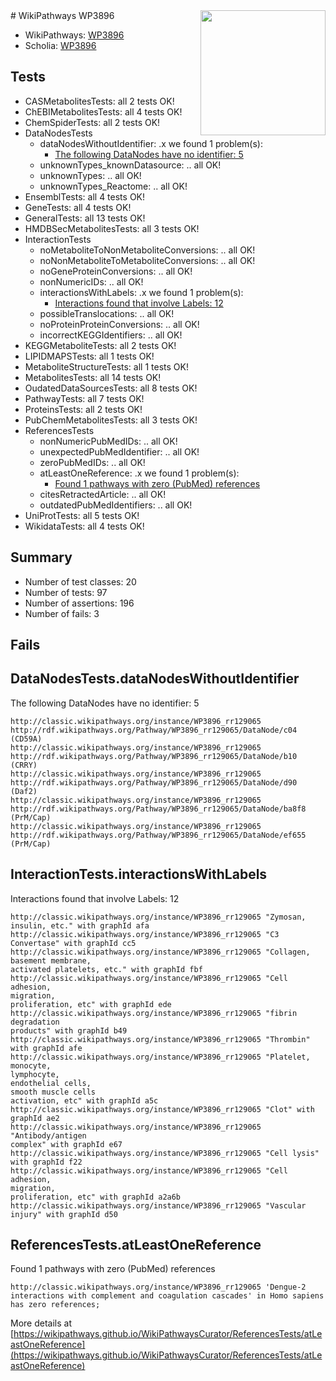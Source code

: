 <img style="float: right; width: 200px" src="https://upload.wikimedia.org/wikipedia/commons/thumb/8/83/Wplogo_with_text_500.png/640px-Wplogo_with_text_500.png" />
# WikiPathways WP3896

* WikiPathways: [WP3896](https://wikipathways.org/pathways/WP3896)
* Scholia: [WP3896](https://scholia.toolforge.org/wikipathways/WP3896)
## Tests
* CASMetabolitesTests: all 2 tests OK!
* ChEBIMetabolitesTests: all 4 tests OK!
* ChemSpiderTests: all 2 tests OK!
* DataNodesTests
    * dataNodesWithoutIdentifier: .x we found 1 problem(s):
        * [The following DataNodes have no identifier: 5](#d2d32fa4)
    * unknownTypes_knownDatasource: .. all OK!
    * unknownTypes: .. all OK!
    * unknownTypes_Reactome: .. all OK!
* EnsemblTests: all 4 tests OK!
* GeneTests: all 4 tests OK!
* GeneralTests: all 13 tests OK!
* HMDBSecMetabolitesTests: all 3 tests OK!
* InteractionTests
    * noMetaboliteToNonMetaboliteConversions: .. all OK!
    * noNonMetaboliteToMetaboliteConversions: .. all OK!
    * noGeneProteinConversions: .. all OK!
    * nonNumericIDs: .. all OK!
    * interactionsWithLabels: .x we found 1 problem(s):
        * [Interactions found that involve Labels: 12](#fe97a8ba)
    * possibleTranslocations: .. all OK!
    * noProteinProteinConversions: .. all OK!
    * incorrectKEGGIdentifiers: .. all OK!
* KEGGMetaboliteTests: all 2 tests OK!
* LIPIDMAPSTests: all 1 tests OK!
* MetaboliteStructureTests: all 1 tests OK!
* MetabolitesTests: all 14 tests OK!
* OudatedDataSourcesTests: all 8 tests OK!
* PathwayTests: all 7 tests OK!
* ProteinsTests: all 2 tests OK!
* PubChemMetabolitesTests: all 3 tests OK!
* ReferencesTests
    * nonNumericPubMedIDs: .. all OK!
    * unexpectedPubMedIdentifier: .. all OK!
    * zeroPubMedIDs: .. all OK!
    * atLeastOneReference: .x we found 1 problem(s):
        * [Found 1 pathways with zero (PubMed) references](#d0a459f0)
    * citesRetractedArticle: .. all OK!
    * outdatedPubMedIdentifiers: .. all OK!
* UniProtTests: all 5 tests OK!
* WikidataTests: all 4 tests OK!


## Summary

* Number of test classes: 20
* Number of tests: 97
* Number of assertions: 196
* Number of fails: 3

## Fails

<a name="d2d32fa4" />

## DataNodesTests.dataNodesWithoutIdentifier

The following DataNodes have no identifier: 5
```
http://classic.wikipathways.org/instance/WP3896_rr129065 http://rdf.wikipathways.org/Pathway/WP3896_rr129065/DataNode/c04 (CD59A)
http://classic.wikipathways.org/instance/WP3896_rr129065 http://rdf.wikipathways.org/Pathway/WP3896_rr129065/DataNode/b10 (CRRY)
http://classic.wikipathways.org/instance/WP3896_rr129065 http://rdf.wikipathways.org/Pathway/WP3896_rr129065/DataNode/d90 (Daf2)
http://classic.wikipathways.org/instance/WP3896_rr129065 http://rdf.wikipathways.org/Pathway/WP3896_rr129065/DataNode/ba8f8 (PrM/Cap)
http://classic.wikipathways.org/instance/WP3896_rr129065 http://rdf.wikipathways.org/Pathway/WP3896_rr129065/DataNode/ef655 (PrM/Cap)
```

<a name="fe97a8ba" />

## InteractionTests.interactionsWithLabels

Interactions found that involve Labels: 12
```
http://classic.wikipathways.org/instance/WP3896_rr129065 "Zymosan,
insulin, etc." with graphId afa
http://classic.wikipathways.org/instance/WP3896_rr129065 "C3
Convertase" with graphId cc5
http://classic.wikipathways.org/instance/WP3896_rr129065 "Collagen,
basement membrane,
activated platelets, etc." with graphId fbf
http://classic.wikipathways.org/instance/WP3896_rr129065 "Cell adhesion,
migration,
proliferation, etc" with graphId ede
http://classic.wikipathways.org/instance/WP3896_rr129065 "fibrin degradation
products" with graphId b49
http://classic.wikipathways.org/instance/WP3896_rr129065 "Thrombin" with graphId afe
http://classic.wikipathways.org/instance/WP3896_rr129065 "Platelet, monocyte,
lymphocyte,
endothelial cells,
smooth muscle cells
activation, etc" with graphId a5c
http://classic.wikipathways.org/instance/WP3896_rr129065 "Clot" with graphId ae2
http://classic.wikipathways.org/instance/WP3896_rr129065 "Antibody/antigen
complex" with graphId e67
http://classic.wikipathways.org/instance/WP3896_rr129065 "Cell lysis" with graphId f22
http://classic.wikipathways.org/instance/WP3896_rr129065 "Cell adhesion,
migration,
proliferation, etc" with graphId a2a6b
http://classic.wikipathways.org/instance/WP3896_rr129065 "Vascular injury" with graphId d50
```

<a name="d0a459f0" />

## ReferencesTests.atLeastOneReference

Found 1 pathways with zero (PubMed) references
```
http://classic.wikipathways.org/instance/WP3896_rr129065 'Dengue-2 interactions with complement and coagulation cascades' in Homo sapiens has zero references; 
```

More details at [https://wikipathways.github.io/WikiPathwaysCurator/ReferencesTests/atLeastOneReference](https://wikipathways.github.io/WikiPathwaysCurator/ReferencesTests/atLeastOneReference)


